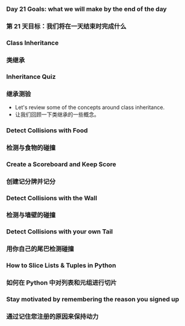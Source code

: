 ### Day 21 Goals: what we will make by the end of the day
### 第 21 天目标：我们将在一天结束时完成什么

### Class Inheritance
### 类继承

### Inheritance Quiz
### 继承测验
* Let's review some of the concepts around class inheritance.
* 让我们回顾一下类继承的一些概念。

### Detect Collisions with Food
### 检测与食物的碰撞

### Create a Scoreboard and Keep Score
### 创建记分牌并记分

### Detect Collisions with the Wall
### 检测与墙壁的碰撞

### Detect Collisions with your own Tail
### 用你自己的尾巴检测碰撞

### How to Slice Lists & Tuples in Python
### 如何在 Python 中对列表和元组进行切片

### Stay motivated by remembering the reason you signed up
### 通过记住您注册的原因来保持动力
